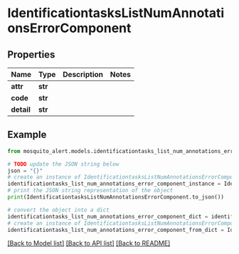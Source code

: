 # IdentificationtasksListNumAnnotationsErrorComponent


## Properties

Name | Type | Description | Notes
------------ | ------------- | ------------- | -------------
**attr** | **str** |  | 
**code** | **str** |  | 
**detail** | **str** |  | 

## Example

```python
from mosquito_alert.models.identificationtasks_list_num_annotations_error_component import IdentificationtasksListNumAnnotationsErrorComponent

# TODO update the JSON string below
json = "{}"
# create an instance of IdentificationtasksListNumAnnotationsErrorComponent from a JSON string
identificationtasks_list_num_annotations_error_component_instance = IdentificationtasksListNumAnnotationsErrorComponent.from_json(json)
# print the JSON string representation of the object
print(IdentificationtasksListNumAnnotationsErrorComponent.to_json())

# convert the object into a dict
identificationtasks_list_num_annotations_error_component_dict = identificationtasks_list_num_annotations_error_component_instance.to_dict()
# create an instance of IdentificationtasksListNumAnnotationsErrorComponent from a dict
identificationtasks_list_num_annotations_error_component_from_dict = IdentificationtasksListNumAnnotationsErrorComponent.from_dict(identificationtasks_list_num_annotations_error_component_dict)
```
[[Back to Model list]](../README.md#documentation-for-models) [[Back to API list]](../README.md#documentation-for-api-endpoints) [[Back to README]](../README.md)


